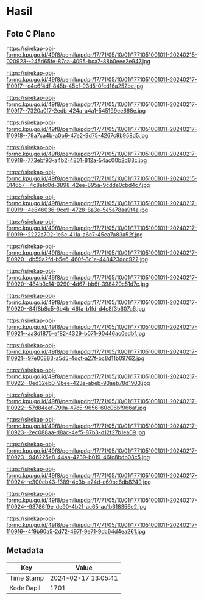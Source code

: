 # Hasil

## Foto C Plano

https://sirekap-obj-formc.kpu.go.id/49f8/pemilu/pdpr/17/71/05/10/01/1771051001011-20240215-020923--245d65fe-87ca-4095-bca7-88b0eee2e947.jpg

https://sirekap-obj-formc.kpu.go.id/49f8/pemilu/pdpr/17/71/05/10/01/1771051001011-20240217-110917--c4c6f4df-845b-45cf-93d5-0fcd16a252be.jpg

https://sirekap-obj-formc.kpu.go.id/49f8/pemilu/pdpr/17/71/05/10/01/1771051001011-20240217-110917--7320a0f7-2edb-424a-a4a1-545199ee668e.jpg

https://sirekap-obj-formc.kpu.go.id/49f8/pemilu/pdpr/17/71/05/10/01/1771051001011-20240217-110918--79a7ca4b-a0b6-47e2-9d75-4267c9b958d5.jpg

https://sirekap-obj-formc.kpu.go.id/49f8/pemilu/pdpr/17/71/05/10/01/1771051001011-20240217-110918--773ebf93-a4b2-4801-812a-54ac00b2d88c.jpg

https://sirekap-obj-formc.kpu.go.id/49f8/pemilu/pdpr/17/71/05/10/01/1771051001011-20240215-014657--4c8efc0d-3898-42ee-895a-9cdde0cbd4c7.jpg

https://sirekap-obj-formc.kpu.go.id/49f8/pemilu/pdpr/17/71/05/10/01/1771051001011-20240217-110919--4e646036-9ce9-4728-8a3e-5e5a78aa9f4a.jpg

https://sirekap-obj-formc.kpu.go.id/49f8/pemilu/pdpr/17/71/05/10/01/1771051001011-20240217-110919--2222a702-1e5c-411a-a6c7-45ca7a83a52f.jpg

https://sirekap-obj-formc.kpu.go.id/49f8/pemilu/pdpr/17/71/05/10/01/1771051001011-20240217-110920--db59a2fd-b5e6-460f-8c1e-448423dcc922.jpg

https://sirekap-obj-formc.kpu.go.id/49f8/pemilu/pdpr/17/71/05/10/01/1771051001011-20240217-110920--484b3c14-0290-4d67-bb6f-398420c51d7c.jpg

https://sirekap-obj-formc.kpu.go.id/49f8/pemilu/pdpr/17/71/05/10/01/1771051001011-20240217-110920--84f8b8c5-6b4b-46fa-b1fd-d4c8f3b607a6.jpg

https://sirekap-obj-formc.kpu.go.id/49f8/pemilu/pdpr/17/71/05/10/01/1771051001011-20240217-110921--aa3d1875-ef82-4329-b071-90446ac0edbf.jpg

https://sirekap-obj-formc.kpu.go.id/49f8/pemilu/pdpr/17/71/05/10/01/1771051001011-20240217-110921--97e00883-a5d5-4dcf-a27f-bc8d11b09762.jpg

https://sirekap-obj-formc.kpu.go.id/49f8/pemilu/pdpr/17/71/05/10/01/1771051001011-20240217-110922--0ed32eb0-9bee-423e-abeb-93aeb78d1903.jpg

https://sirekap-obj-formc.kpu.go.id/49f8/pemilu/pdpr/17/71/05/10/01/1771051001011-20240217-110922--57d84eef-799a-47c5-9656-60c06bf966af.jpg

https://sirekap-obj-formc.kpu.go.id/49f8/pemilu/pdpr/17/71/05/10/01/1771051001011-20240217-110923--2ec088aa-d8ac-4ef5-87b3-d12f27b1ea09.jpg

https://sirekap-obj-formc.kpu.go.id/49f8/pemilu/pdpr/17/71/05/10/01/1771051001011-20240217-110923--946225e8-44aa-4239-b019-46fc8bdb08c5.jpg

https://sirekap-obj-formc.kpu.go.id/49f8/pemilu/pdpr/17/71/05/10/01/1771051001011-20240217-110924--e300cb43-f389-4c3b-a24d-c69bc6db8249.jpg

https://sirekap-obj-formc.kpu.go.id/49f8/pemilu/pdpr/17/71/05/10/01/1771051001011-20240217-110924--93786f9e-de90-4b21-ac65-ac1b618356e2.jpg

https://sirekap-obj-formc.kpu.go.id/49f8/pemilu/pdpr/17/71/05/10/01/1771051001011-20240217-110916--4f9b90a5-2d72-497f-9e71-9dc64d4ea261.jpg


## Metadata

| Key        | Value               |
| ---------- | ------------------- |
| Time Stamp | 2024-02-17 13:05:41 |
| Kode Dapil | 1701                |



